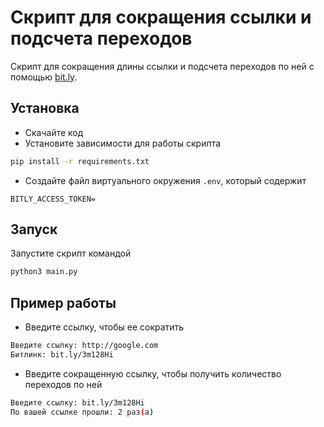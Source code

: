 # Скрипт для сокращения ссылки и подсчета переходов

Скрипт для сокращения длины ссылки и подсчета переходов по ней с помощью [bit.ly](https://bit.ly/).

## Установка

- Скачайте код
- Установите зависимости для работы скрипта

```bash
pip install -r requirements.txt
```

- Создайте файл виртуального окружения `.env`, который содержит

```
BITLY_ACCESS_TOKEN=
```

## Запуск

Запустите скрипт командой

```bash
python3 main.py
```

## Пример работы

- Введите ссылку, чтобы ее сократить

```bash
Введите ссылку: http://google.com
Битлинк: bit.ly/3m128Hi
```

- Введите сокращенную ссылку, чтобы получить количество переходов по ней

```bash
Введите ссылку: bit.ly/3m128Hi
По вашей ссылке прошли: 2 раз(а)
```
